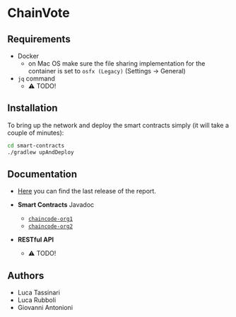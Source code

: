 # ChainVote

## Requirements

- Docker
  - on Mac OS make sure the file sharing implementation for the container is set to `osfx (Legacy)` (Settings -> General)
- `jq` command
  - :warning: TODO!

## Installation

To bring up the network and deploy the smart contracts simply (it will take a couple of minutes):
```bash
cd smart-contracts
./gradlew upAndDeploy
```

## Documentation

- [Here](https://github.com/tassiLuca/ds-project-antonioni-rubboli-tassinari-ay2223/releases/latest) you can find the last release of the report.

- **Smart Contracts** Javadoc
  - [`chaincode-org1`](https://tassiluca.github.io/ds-project-antonioni-rubboli-tassinari-ay2223/smart-contracts/javadoc/chaincode-org1/)
  - [`chaincode-org2`](https://tassiluca.github.io/ds-project-antonioni-rubboli-tassinari-ay2223/smart-contracts/javadoc/chaincode-org2/)

- **RESTful API**
  - :warning: TODO!

## Authors

- Luca Tassinari
- Luca Rubboli
- Giovanni Antonioni
